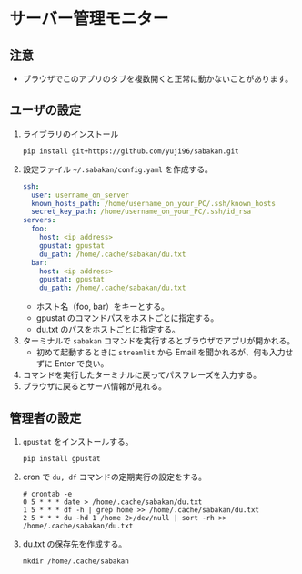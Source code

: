 # サーバー管理モニター

## 注意

- ブラウザでこのアプリのタブを複数開くと正常に動かないことがあります。

## ユーザの設定

1. ライブラリのインストール
   ```
   pip install git+https://github.com/yuji96/sabakan.git
   ```
2. 設定ファイル `~/.sabakan/config.yaml` を作成する。
   ```yaml
   ssh:
     user: username_on_server
     known_hosts_path: /home/username_on_your_PC/.ssh/known_hosts
     secret_key_path: /home/username_on_your_PC/.ssh/id_rsa
   servers:
     foo:
       host: <ip address>
       gpustat: gpustat
       du_path: /home/.cache/sabakan/du.txt
     bar:
       host: <ip address>
       gpustat: gpustat
       du_path: /home/.cache/sabakan/du.txt
   ```
   - ホスト名（foo, bar）をキーとする。
   - gpustat のコマンドパスをホストごとに指定する。
   - du.txt のパスをホストごとに指定する。
3. ターミナルで `sabakan` コマンドを実行するとブラウザでアプリが開かれる。
   - 初めて起動するときに `streamlit` から Email を聞かれるが、何も入力せずに Enter で良い。
4. コマンドを実行したターミナルに戻ってパスフレーズを入力する。
5. ブラウザに戻るとサーバ情報が見れる。

## 管理者の設定

1. `gpustat` をインストールする。

   ```
   pip install gpustat
   ```

2. cron で `du, df` コマンドの定期実行の設定をする。

   ```
   # crontab -e
   0 5 * * * date > /home/.cache/sabakan/du.txt
   1 5 * * * df -h | grep home >> /home/.cache/sabakan/du.txt
   2 5 * * * du -hd 1 /home 2>/dev/null | sort -rh >> /home/.cache/sabakan/du.txt
   ```

3. du.txt の保存先を作成する。

   ```
   mkdir /home/.cache/sabakan
   ```

